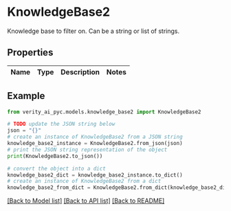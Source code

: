 # KnowledgeBase2

Knowledge base to filter on. Can be a string or list of strings.

## Properties

Name | Type | Description | Notes
------------ | ------------- | ------------- | -------------

## Example

```python
from verity_ai_pyc.models.knowledge_base2 import KnowledgeBase2

# TODO update the JSON string below
json = "{}"
# create an instance of KnowledgeBase2 from a JSON string
knowledge_base2_instance = KnowledgeBase2.from_json(json)
# print the JSON string representation of the object
print(KnowledgeBase2.to_json())

# convert the object into a dict
knowledge_base2_dict = knowledge_base2_instance.to_dict()
# create an instance of KnowledgeBase2 from a dict
knowledge_base2_from_dict = KnowledgeBase2.from_dict(knowledge_base2_dict)
```
[[Back to Model list]](../README.md#documentation-for-models) [[Back to API list]](../README.md#documentation-for-api-endpoints) [[Back to README]](../README.md)



